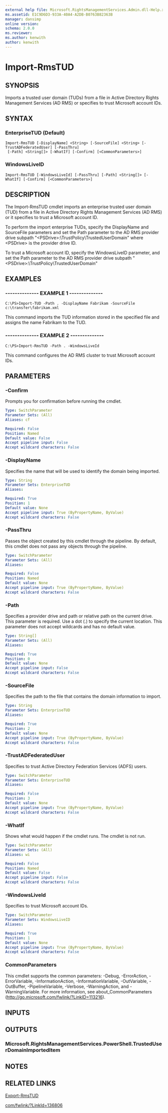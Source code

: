 ```yaml
---
external help file: Microsoft.RightsManagementServices.Admin.dll-Help.xml
ms.assetid: E1C9D6D3-933A-40A4-A2DB-B0763B82363B
manager: dansimp
online version: 
schema: 2.0.0
ms.reviewer:
ms.author: kenwith
author: kenwith
---
```


# Import-RmsTUD

## SYNOPSIS
Imports a trusted user domain (TUDs) from a file in Active Directory Rights Management Services (AD RMS) or specifies to trust Microsoft account IDs.

## SYNTAX

### EnterpriseTUD (Default)
```
Import-RmsTUD [-DisplayName] <String> [-SourceFile] <String> [-TrustADFederatedUser] [-PassThru]
 [-Path] <String[]> [-WhatIf] [-Confirm] [<CommonParameters>]
```

### WindowsLiveID
```
Import-RmsTUD [-WindowsLiveId] [-PassThru] [-Path] <String[]> [-WhatIf] [-Confirm] [<CommonParameters>]
```

## DESCRIPTION
The Import-RmsTUD cmdlet imports an enterprise trusted user domain (TUD) from a file in Active Directory Rights Management Services (AD RMS) or it specifies to trust a Microsoft account ID.

To perform the import enterprise TUDs, specify the DisplayName and SourceFile parameters and set the Path parameter to the AD RMS provider drive subpath "\<PSDrive\>:\TrustPolicy\TrustedUserDomain" where \<PSDrive\> is the provider drive ID.

To trust a Microsoft account ID, specify the WindowsLiveID parameter, and set the Path parameter to the AD RMS provider drive subpath "\<PSDrive\>:\TrustPolicy\TrustedUserDomain"

## EXAMPLES

### --------------  EXAMPLE 1 --------------
```
C:\PS>Import-TUD -Path . -DisplayName Fabrikam -SourceFile c:\transfer\fabrikam.xml
```

This command imports the TUD information stored in the specified file and assigns the name Fabrikam to the TUD.

### --------------  EXAMPLE 2 --------------
```
C:\PS>Import-RmsTUD -Path . -WindowsLiveId
```

This command configures the AD RMS cluster to trust Microsoft account IDs.

## PARAMETERS

### -Confirm
Prompts you for confirmation before running the cmdlet.

```yaml
Type: SwitchParameter
Parameter Sets: (All)
Aliases: cf

Required: False
Position: Named
Default value: False
Accept pipeline input: False
Accept wildcard characters: False
```

### -DisplayName
Specifies the name that will be used to identify the domain being imported.

```yaml
Type: String
Parameter Sets: EnterpriseTUD
Aliases: 

Required: True
Position: 1
Default value: None
Accept pipeline input: True (ByPropertyName, ByValue)
Accept wildcard characters: False
```

### -PassThru
Passes the object created by this cmdlet through the pipeline.
By default, this cmdlet does not pass any objects through the pipeline.

```yaml
Type: SwitchParameter
Parameter Sets: (All)
Aliases: 

Required: False
Position: Named
Default value: None
Accept pipeline input: True (ByPropertyName, ByValue)
Accept wildcard characters: False
```

### -Path
Specifies a provider drive and path or relative path on the current drive.
This parameter is required.
Use a dot (.) to specify the current location.
This parameter does not accept wildcards and has no default value.

```yaml
Type: String[]
Parameter Sets: (All)
Aliases: 

Required: True
Position: 0
Default value: None
Accept pipeline input: False
Accept wildcard characters: False
```

### -SourceFile
Specifies the path to the file that contains the domain information to import.

```yaml
Type: String
Parameter Sets: EnterpriseTUD
Aliases: 

Required: True
Position: 2
Default value: None
Accept pipeline input: True (ByPropertyName, ByValue)
Accept wildcard characters: False
```

### -TrustADFederatedUser
Specifies to trust Active Directory Federation Services (ADFS) users.

```yaml
Type: SwitchParameter
Parameter Sets: EnterpriseTUD
Aliases: 

Required: False
Position: 3
Default value: None
Accept pipeline input: True (ByPropertyName, ByValue)
Accept wildcard characters: False
```

### -WhatIf
Shows what would happen if the cmdlet runs.
The cmdlet is not run.

```yaml
Type: SwitchParameter
Parameter Sets: (All)
Aliases: wi

Required: False
Position: Named
Default value: False
Accept pipeline input: False
Accept wildcard characters: False
```

### -WindowsLiveId
Specifies to trust Microsoft account IDs.

```yaml
Type: SwitchParameter
Parameter Sets: WindowsLiveID
Aliases: 

Required: True
Position: 1
Default value: None
Accept pipeline input: True (ByPropertyName, ByValue)
Accept wildcard characters: False
```

### CommonParameters
This cmdlet supports the common parameters: -Debug, -ErrorAction, -ErrorVariable, -InformationAction, -InformationVariable, -OutVariable, -OutBuffer, -PipelineVariable, -Verbose, -WarningAction, and -WarningVariable. For more information, see about_CommonParameters (http://go.microsoft.com/fwlink/?LinkID=113216).

## INPUTS

## OUTPUTS

### Microsoft.RightsManagementServices.PowerShell.TrustedUserDomainImportedItem

## NOTES

## RELATED LINKS

[Export-RmsTUD](./Export-RmsTUD.md)

[com/fwlink/?LinkId=136806](00000000-0000-0000-0000-000000000000)
